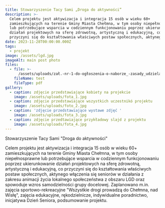 ```yaml
---
title: Stowarzyszenie Tacy Sami „Droga do aktywności”
description: >-
  Celem projektu jest aktywizacja i integracja 15 osób w wieku 60+
  zamieszkujących na terenie Gminy Miasta Chełmna, w tym osoby niepełnosprawne
  lub potrzebujące wsparcia w codziennym funkcjonowaniu poprzez ukierunkowanie
  działań projektowych na sferę zdrowotną, artystyczną i edukacyjną, co
  przyczyni się do kształtowania właściwych postaw społecznych, aktynego [...]
date: 2023-11-28T00:00:00.000Z
tags:
  - projekt
image: /assets/lgd.jpg
imageAlt: main post photo
files:
  - file: >-
      /assets/uploads/zał.-nr-1-do-ogłoszenia-o-naborze_-zasady_udzielania_wsparcia.pdf
    fileName: test
    fileType: pdf
gallery:
  - caption: zdjęcie przedstawiające kobiety na projekcie
    image: /assets/uploads/fota_1.jpg
  - caption: zdjęcie przedstawiające wszystkich uczestnikó projektu
    image: /assets/uploads/foto_2.jpg
  - caption: 'zdjęcie przedstawiające wystawe zdjęć '
    image: /assets/uploads/fota_3.jpg
  - caption: zdjęcie przedtawiające przykładowy slajd z projektu
    image: /assets/uploads/fota_4.jpg
---
```


Stowarzyszenie Tacy Sami
"Droga do aktywności"

Celem projektu jest aktywizacja i integracja 15 osób w wieku 60+ zamieszkujących na terenie Gminy Miasta Chełmna, w tym osoby niepełnosprawne lub potrzebujące wsparcia w codziennym funkcjonowaniu poprzez ukierunkowanie działań projektowych na sferę zdrowotną, artystyczną i edukacyjną, co przyczyni się do kształtowania właściwych postaw społecznych, aktynego włączenia się seniorów w działania z zakresu animacji życia lokalnego społeczeństwa z obszaru LGD oraz spowoduje wzros samodzielności grupy docelowej. Zaplanowano m.in. zajęcia sportowo-rekreacyjne "Wszystkie drogi prowadzą do Chełmna, nad Wisłę", zajęcia edukacyjne, rękodzielnicze, indywidualne poradnictwo, inicjatywa Dzień Seniora, podsumowanie projektu.
